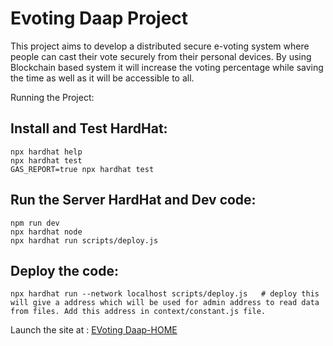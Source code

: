 # Evoting Daap Project

This project aims to develop a distributed secure e-voting system where people can cast their vote securely from their personal devices.  By using Blockchain based system it will increase the voting percentage while saving the time as well as it will be accessible to all.

Running the Project:

## Install and Test HardHat:
```shell
npx hardhat help
npx hardhat test
GAS_REPORT=true npx hardhat test
```

## Run the Server HardHat and Dev code:
```shell
npm run dev
npx hardhat node
npx hardhat run scripts/deploy.js
```

## Deploy the code:
```shell
npx hardhat run --network localhost scripts/deploy.js   # deploy this will give a address which will be used for admin address to read data from files. Add this address in context/constant.js file.
```

Launch the site at : [EVoting Daap-HOME](http://localhost:3000/)